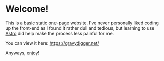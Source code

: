 # Welcome!

This is a basic static one-page website. I've never personally liked coding up the front-end as I found it rather dull and tedious, but learning to use [Astro](https://astro.build/) did help make the process less painful for me.

You can view it here: https://gravydigger.net/

Anyways, enjoy!

